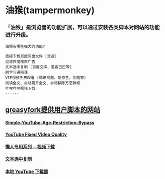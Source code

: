 # 油猴(tampermonkey)


### 「油猴」是浏览器的功能扩展，可以通过安装各类脚本对网站的功能进行升级。
    油猴有哪些强大的功能?

    直接下载百度网盘文件 (全速)
    过滤百度搜索广告
    文本选中复制 (百度文库、道客巴巴等)
    刷学习通网课
    VIP视频免费观看 (腾讯视频、爱奇艺、优酷等)
    阅读全文、自动展开全文、自动移除万恶弹框
    哔哩哔哩视频下载
    ......



## [greasyfork提供用户脚本的网站](https://greasyfork.org/zh-CN/scripts)


#### [Simple-YouTube-Age-Restriction-Bypass](https://mokk731.github.io/ziprar/Greasy%20Fork/Simple-YouTube-Age-Restriction-Bypass.user.js)


#### [YouTube Fixed Video Quality](https://mokk731.github.io/ziprar/Greasy%20Fork/YouTube%20Fixed%20Video%20Quality.1.1.js)


#### [懒人专用系列 —视频下载](https://mokk731.github.io/ziprar/Greasy%20Fork/%E6%87%92%E4%BA%BA%E4%B8%93%E7%94%A8%E7%B3%BB%E5%88%97%20%E2%80%94%E8%A7%86%E9%A2%91%E4%B8%8B%E8%BD%BD.1.0.1.js)


#### [文本选中复制](https://mokk731.github.io/ziprar/Greasy%20Fork/%E6%96%87%E6%9C%AC%E9%80%89%E4%B8%AD%E5%A4%8D%E5%88%B66.1.15.js)


#### [本地 YouTube 下載器](https://mokk731.github.io/ziprar/Greasy%20Fork/%E6%9C%AC%E5%9C%B0%20YouTube%20%E4%B8%8B%E8%BC%89%E5%99%A80.9.54.js)







